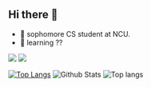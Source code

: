## Hi there 👋
* 🔭 sophomore CS student at NCU.
* 🌱 learning ??

![](https://komarev.com/ghpvc/?username=your-github-jinyulink&style=for-the-badge)
![](https://dcbadge.vercel.app/api/shield/540014696745533440)

[![Top Langs](https://github-readme-stats.vercel.app/api/top-langs/?username=jinyulink&layout=compact)](https://github.com/jinyulink/github-readme-stats)
![Github Stats](https://github-readme-stats.vercel.app/api?username=jinyulink&show_icons=true&theme=gruvbox) ![Top langs](https://github-readme-stats.vercel.app/api/top-langs/?username=jinyulink&layout=compact&theme=gruvbox)
